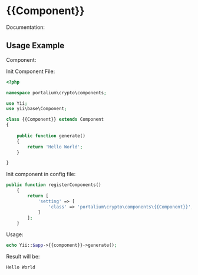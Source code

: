 # {{Component}}

Documentation:

## Usage Example

Component:

Init Component File:

```php
<?php

namespace portalium\crypto\components;

use Yii;
use yii\base\Component;

class {{Component}} extends Component
{
    
    public function generate()
    {
        return 'Hello World';
    }

}
```


Init component in config file:

```php
public function registerComponents()
    {
        return [
            'setting' => [
                'class' => 'portalium\crypto\components\{{Component}}',
            ]
        ];
    }
```

Usage:

```php
echo Yii::$app->{{component}}->generate();
```

Result will be:

```php
Hello World
```